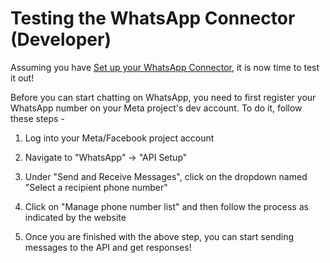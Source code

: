 # Testing the WhatsApp Connector (Developer)

Assuming you have [Set up your WhatsApp Connector](../whatsapp/setup.md), it is now time to test it out!

Before you can start chatting on WhatsApp, you need to first register your WhatsApp number on your Meta project's dev account. To do it, follow these steps -

1. Log into your Meta/Facebook project account

2. Navigate to "WhatsApp" -> "API Setup"

3. Under "Send and Receive Messages", click on the dropdown named "Select a recipient phone number"

4. Click on "Manage phone number list" and then follow the process as indicated by the website

5. Once you are finished with the above step, you can start sending messages to the API and get responses!
